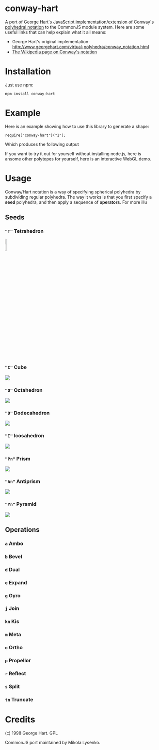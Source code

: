 conway-hart
===========
A port of [George Hart's JavaScript implementation/extension of Conway's polyhedral notation](http://www.georgehart.com/virtual-polyhedra/conway_notation.html) to the CommonJS module system.  Here are some useful links that can help explain what it all means:

* George Hart's original implementation:  http://www.georgehart.com/virtual-polyhedra/conway_notation.html
* [The Wikipedia page on Conway's notation](http://en.wikipedia.org/wiki/Conway_polyhedron_notation)

Installation
============
Just use npm:

    npm install conway-hart
    
Example
=======
Here is an example showing how to use this library to generate a shape:

    require("conway-hart")("I");
    
Which produces the following output

  

If you want to try it out for yourself without installing node.js, here is ansome other polytopes for yourself, here is an interactive WebGL demo.

Usage
=====
Conway/Hart notation is a way of specifying spherical polyhedra by subdividing regular polyhedra.  The way it works is that you first specify a **seed** polyhedra, and then apply a sequence of **operators**.  For more illu

Seeds
-----

### `"T"` Tetrahedron
<img src="https://raw.github.com/mikolalysenko/conway-hart/master/images/T.png" width="10%" />

### `"C"` Cube
![](https://raw.github.com/mikolalysenko/conway-hart/master/images/C.png)

### `"O"` Octahedron
![](https://raw.github.com/mikolalysenko/conway-hart/master/images/O.png)

### `"D"` Dodecahedron
![](https://raw.github.com/mikolalysenko/conway-hart/master/images/D.png)

### `"I"` Icosahedron
![](https://raw.github.com/mikolalysenko/conway-hart/master/images/I.png)

### `"Pn"` Prism
![](https://raw.github.com/mikolalysenko/conway-hart/master/images/P.png)

### `"An"` Antiprism
![](https://raw.github.com/mikolalysenko/conway-hart/master/images/A.png)

### `"Yn"` Pyramid
![](https://raw.github.com/mikolalysenko/conway-hart/master/images/Y.png)

Operations
----------

### `a` Ambo

### `b` Bevel

### `d` Dual

### `e` Expand

### `g` Gyro

### `j` Join

### `kn` Kis

### `m` Meta

### `o` Ortho

### `p` Propellor

### `r` Reflect

### `s` Split

### `tn` Truncate


Credits
=======
(c) 1998 George Hart. GPL

CommonJS port maintained by Mikola Lysenko.

